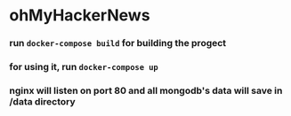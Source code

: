 # ohMyHackerNews

### run `docker-compose build` for building the progect
### for using it, run `docker-compose up`

### nginx will listen on port 80 and all mongodb's data will save in /data directory
